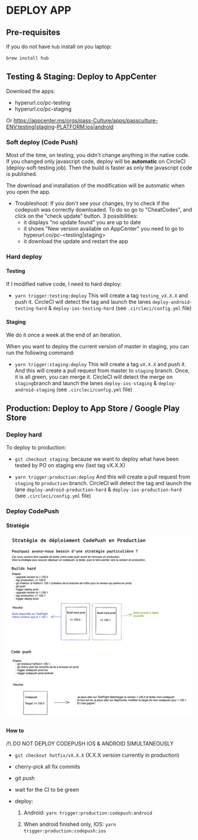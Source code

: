 # DEPLOY APP

## Pre-requisites

If you do not have `hub` install on you laptop:

```bash
brew install hub
```

## Testing & Staging: Deploy to AppCenter

Download the apps:

- hyperurl.co/pc-testing
- hyperurl.co/pc-staging

Or https://appcenter.ms/orgs/pass-Culture/apps/passculture-<ENV:testing|staging>-<PLATFORM:ios|android>

### Soft deploy (Code Push)

Most of the time, on testing, you didn't change anything in the native code. If you changed only javascript code, deploy will be **automatic** on CircleCI (deploy-soft-testing job).
Then the build is faster as only the javascript code is published.

The download and installation of the modification will be automatic when you open the app.

- Troubleshoot:
  If you don't see your changes, try to check if the codepush was correctly downloaded. To do so go to "CheatCodes", and click on the "check update" button.
  3 possibilities:
  - it displays "no update found" you are up to date
  - it shows "New version available on AppCenter" you need to go to hyperurl.co/pc-<testing|staging>
  - it download the update and restart the app

### Hard deploy

#### Testing

If I modified native code, I need to hard deploy:

- `yarn trigger:testing:deploy`
  This will create a tag `testing_vX.X.X` and push it.
  CircleCI will detect the tag and launch the lanes `deploy-android-testing-hard` & `deploy-ios-testing-hard` (see `.circleci/config.yml` file)

#### Staging

We do it once a week at the end of an iteration.

When you want to deploy the current version of master in staging, you can run the following command:

- `yarn trigger:staging:deploy`
  This will create a tag `vX.X.X` and push it.
  And this will create a pull request from master to `staging` branch.
  Once, it is all green, you can merge it.
  CircleCI will detect the merge on `staging`branch and launch the lanes `deploy-ios-staging` & `deploy-android-staging` (see `.circleci/config.yml` file)

## Production: Deploy to App Store / Google Play Store

### Deploy hard

To deploy to production:

- `git checkout staging`: because we want to deploy what have been tested by PO on staging env (last tag vX.X.X)

- `yarn trigger:production:deploy`
  And this will create a pull request from `staging` to `production` branch.
  CircleCI will detect the tag and launch the lane `deploy-android-production-hard` & `deploy-ios-production-hard` (see `.circleci/config.yml` file)

### Deploy CodePush

#### Stratégie

![img](./codepush-strategy.png)

#### How to

/!\ DO NOT DEPLOY CODEPUSH IOS & ANDROID SIMULTANEOUSLY

- `git checkout hotfix/vX.X.X` (X.X.X version currently in production)
- cherry-pick all fix commits
- git push
- wait for the CI to be green
- deploy:

  1. Android: `yarn trigger:production:codepush:android`

  2. When android finished only, IOS: `yarn trigger:production:codepush:ios`
